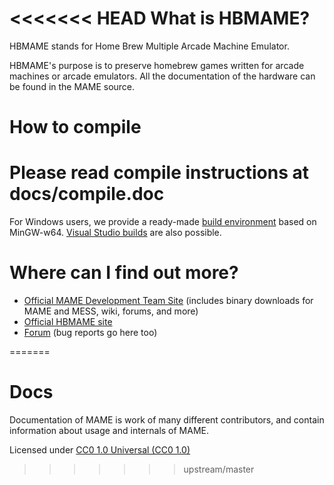 <<<<<<< HEAD
What is HBMAME?
===============

HBMAME stands for Home Brew Multiple Arcade Machine Emulator.

HBMAME's purpose is to preserve homebrew games written for arcade machines or arcade emulators. All the documentation of the hardware can be found in the MAME source.

How to compile
==============

Please read compile instructions at docs/compile.doc
=======


For Windows users, we provide a ready-made [build environment](http://mamedev.org/tools/) based on MinGW-w64. [Visual Studio builds](http://wiki.mamedev.org/index.php?title=Building_MAME_using_Microsoft_Visual_Studio_compilers) are also possible.


Where can I find out more?
==========================

* [Official MAME Development Team Site](http://mamedev.org/) (includes binary downloads for MAME and MESS, wiki, forums, and more)
* [Official HBMAME site](http://hbmame.1emulation.com/)
* [Forum](http://www.mameworld.info/ubbthreads/postlist.php?Cat=&Board=misfitmame) (bug reports go here too)


=======
# **Docs** #

Documentation of MAME is work of many different contributors, and contain information about usage and internals of MAME.

Licensed under [CC0 1.0 Universal (CC0 1.0)](https://creativecommons.org/publicdomain/zero/1.0/)
>>>>>>> upstream/master
